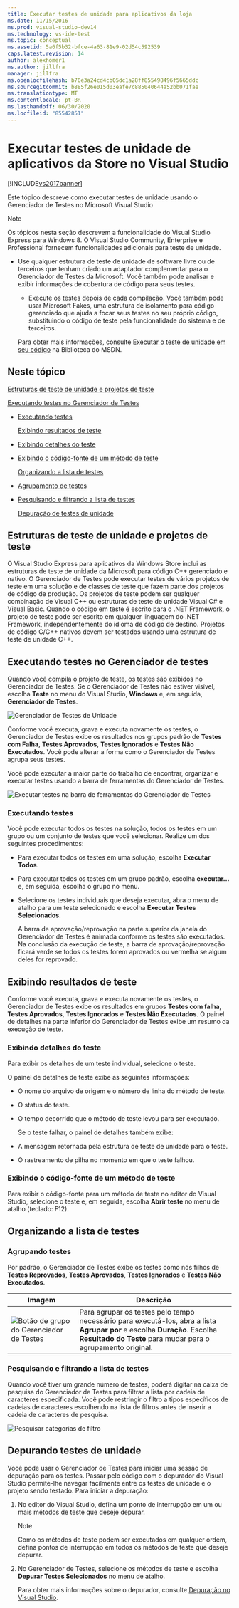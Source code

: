 ```yaml
---
title: Executar testes de unidade para aplicativos da loja
ms.date: 11/15/2016
ms.prod: visual-studio-dev14
ms.technology: vs-ide-test
ms.topic: conceptual
ms.assetid: 5a6f5b32-bfce-4a63-81e9-02d54c592539
caps.latest.revision: 14
author: alexhomer1
ms.author: jillfra
manager: jillfra
ms.openlocfilehash: b70e3a24cd4cb05dc1a28ff855498496f5665ddc
ms.sourcegitcommit: b885f26e015d03eafe7c885040644a52bb071fae
ms.translationtype: MT
ms.contentlocale: pt-BR
ms.lasthandoff: 06/30/2020
ms.locfileid: "85542851"
---
```

# <a name="run-unit-tests-for-store-apps-in-visual-studio"></a>Executar testes de unidade de aplicativos da Store no Visual Studio
[!INCLUDE[vs2017banner](../includes/vs2017banner.md)]

Este tópico descreve como executar testes de unidade usando o Gerenciador de Testes no Microsoft Visual Studio

> [!NOTE]
> Os tópicos nesta seção descrevem a funcionalidade do Visual Studio Express para Windows 8. O Visual Studio Community, Enterprise e Professional fornecem funcionalidades adicionais para teste de unidade.
>
> - Use qualquer estrutura de teste de unidade de software livre ou de terceiros que tenham criado um adaptador complementar para o Gerenciador de Testes da Microsoft. Você também pode analisar e exibir informações de cobertura de código para seus testes.
>   - Execute os testes depois de cada compilação. Você também pode usar Microsoft Fakes, uma estrutura de isolamento para código gerenciado que ajuda a focar seus testes no seu próprio código, substituindo o código de teste pela funcionalidade do sistema e de terceiros.
>
>   Para obter mais informações, consulte [Executar o teste de unidade em seu código](../test/unit-test-your-code.md) na Biblioteca do MSDN.

## <a name="in-this-topic"></a><a name="BKMK_In_this_topic"></a>Neste tópico
 [Estruturas de teste de unidade e projetos de teste](#BKMK_Unit_test_frameworks_and_test_projects)

 [Executando testes no Gerenciador de Testes](#BKMK_Running_tests_in_Test_Explorer)

- [Executando testes](#BKMK_Running_tests)

  [Exibindo resultados de teste](#BKMK_Viewing_test_results)

- [Exibindo detalhes do teste](#BKMK_Viewing_test_details)

- [Exibindo o código-fonte de um método de teste](#BKMK_Viewing_the_source_code_of_a_test_method)

  [Organizando a lista de testes](#BKMK_Organizing_the_test_list)

- [Agrupamento de testes](#BKMK_Grouping_tests)

- [Pesquisando e filtrando a lista de testes](#BKMK_Searching_and_filtering_the_test_list)

  [Depuração de testes de unidade](#BKMK_Debugging_unit_tests)

## <a name="unit-test-frameworks-and-test-projects"></a><a name="BKMK_Unit_test_frameworks_and_test_projects"></a>Estruturas de teste de unidade e projetos de teste
 O Visual Studio Express para aplicativos da Windows Store inclui as estruturas de teste de unidade da Microsoft para código C++ gerenciado e nativo. O Gerenciador de Testes pode executar testes de vários projetos de teste em uma solução e de classes de teste que fazem parte dos projetos de código de produção. Os projetos de teste podem ser qualquer combinação de Visual C++ ou estruturas de teste de unidade Visual C# e Visual Basic. Quando o código em teste é escrito para o .NET Framework, o projeto de teste pode ser escrito em qualquer linguagem do .NET Framework, independentemente do idioma de código de destino. Projetos de código C/C++ nativos devem ser testados usando uma estrutura de teste de unidade C++.

## <a name="running-tests-in-test-explorer"></a><a name="BKMK_Running_tests_in_Test_Explorer"></a>Executando testes no Gerenciador de testes
 Quando você compila o projeto de teste, os testes são exibidos no Gerenciador de Testes. Se o Gerenciador de Testes não estiver visível, escolha **Teste** no menu do Visual Studio, **Windows** e, em seguida, **Gerenciador de Testes**.

 ![Gerenciador de Testes de Unidade](../ide/media/ute-failedpassednotrunsummary.png "UTE_FailedPassedNotRunSummary")

 Conforme você executa, grava e executa novamente os testes, o Gerenciador de Testes exibe os resultados nos grupos padrão de **Testes com Falha**, **Testes Aprovados**, **Testes Ignorados** e **Testes Não Executados**. Você pode alterar a forma como o Gerenciador de Testes agrupa seus testes.

 Você pode executar a maior parte do trabalho de encontrar, organizar e executar testes usando a barra de ferramentas do Gerenciador de Testes.

 ![Executar testes na barra de ferramentas do Gerenciador de Testes](../test/media/ute-toolbar.png "UTE_ToolBar")

### <a name="running-tests"></a><a name="BKMK_Running_tests"></a>Executando testes
 Você pode executar todos os testes na solução, todos os testes em um grupo ou um conjunto de testes que você selecionar. Realize um dos seguintes procedimentos:

- Para executar todos os testes em uma solução, escolha **Executar Todos**.

- Para executar todos os testes em um grupo padrão, escolha **executar...** e, em seguida, escolha o grupo no menu.

- Selecione os testes individuais que deseja executar, abra o menu de atalho para um teste selecionado e escolha **Executar Testes Selecionados**.

  A barra de aprovação/reprovação na parte superior da janela do Gerenciador de Testes é animada conforme os testes são executados. Na conclusão da execução de teste, a barra de aprovação/reprovação ficará verde se todos os testes forem aprovados ou vermelha se algum deles for reprovado.

## <a name="viewing-test-results"></a><a name="BKMK_Viewing_test_results"></a>Exibindo resultados de teste
 Conforme você executa, grava e executa novamente os testes, o Gerenciador de Testes exibe os resultados em grupos **Testes com falha**, **Testes Aprovados**, **Testes Ignorados** e **Testes Não Executados**. O painel de detalhes na parte inferior do Gerenciador de Testes exibe um resumo da execução de teste.

### <a name="viewing-test-details"></a><a name="BKMK_Viewing_test_details"></a> Exibindo detalhes do teste
 Para exibir os detalhes de um teste individual, selecione o teste.

 O painel de detalhes de teste exibe as seguintes informações:

- O nome do arquivo de origem e o número de linha do método de teste.

- O status do teste.

- O tempo decorrido que o método de teste levou para ser executado.

  Se o teste falhar, o painel de detalhes também exibe:

- A mensagem retornada pela estrutura de teste de unidade para o teste.

- O rastreamento de pilha no momento em que o teste falhou.

### <a name="viewing-the-source-code-of-a-test-method"></a><a name="BKMK_Viewing_the_source_code_of_a_test_method"></a> Exibindo o código-fonte de um método de teste
 Para exibir o código-fonte para um método de teste no editor do Visual Studio, selecione o teste e, em seguida, escolha **Abrir teste** no menu de atalho (teclado: F12).

## <a name="organizing-the-test-list"></a><a name="BKMK_Organizing_the_test_list"></a> Organizando a lista de testes

### <a name="grouping-tests"></a><a name="BKMK_Grouping_tests"></a> Agrupando testes
 Por padrão, o Gerenciador de Testes exibe os testes como nós filhos de **Testes Reprovados**, **Testes Aprovados**, **Testes Ignorados** e **Testes Não Executados**.

|Imagem|Descrição|
|-|-|
|![Botão de grupo do Gerenciador de Testes](../test/media/ute-groupby-btn.png "UTE_GroupBy_btn")|Para agrupar os testes pelo tempo necessário para executá-los, abra a lista **Agrupar por** e escolha **Duração**. Escolha **Resultado do Teste** para mudar para o agrupamento original.|

### <a name="searching-and-filtering-the-test-list"></a><a name="BKMK_Searching_and_filtering_the_test_list"></a> Pesquisando e filtrando a lista de testes
 Quando você tiver um grande número de testes, poderá digitar na caixa de pesquisa do Gerenciador de Testes para filtrar a lista por cadeia de caracteres especificada. Você pode restringir o filtro a tipos específicos de cadeias de caracteres escolhendo na lista de filtros antes de inserir a cadeia de caracteres de pesquisa.

 ![Pesquisar categorias de filtro](../test/media/ute-searchfilter.png "UTE_SearchFilter")

## <a name="debugging-unit-tests"></a><a name="BKMK_Debugging_unit_tests"></a> Depurando testes de unidade
 Você pode usar o Gerenciador de Testes para iniciar uma sessão de depuração para os testes. Passar pelo código com o depurador do Visual Studio permite-lhe navegar facilmente entre os testes de unidade e o projeto sendo testado. Para iniciar a depuração:

1. No editor do Visual Studio, defina um ponto de interrupção em um ou mais métodos de teste que deseje depurar.

   > [!NOTE]
   > Como os métodos de teste podem ser executados em qualquer ordem, defina pontos de interrupção em todos os métodos de teste que deseje depurar.

2. No Gerenciador de Testes, selecione os métodos de teste e escolha **Depurar Testes Selecionados** no menu de atalho.

   Para obter mais informações sobre o depurador, consulte [Depuração no Visual Studio](../debugger/debugging-in-visual-studio.md).
